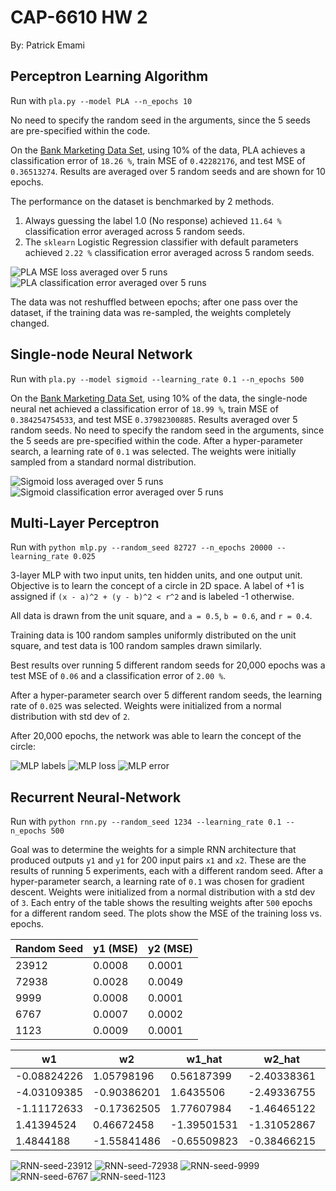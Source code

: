 # CAP-6610 HW 2

By: Patrick Emami

## Perceptron Learning Algorithm

Run with `pla.py --model PLA --n_epochs 10`

No need to specify the random seed in the arguments, since the 5 seeds are pre-specified 
within the code. 

On the [Bank Marketing Data Set](https://archive.ics.uci.edu/ml/datasets/Bank+Marketing), using 10% of the data, PLA achieves a 
classification error of `18.26 %`, train MSE of `0.42282176`, and test MSE of `0.36513274`. Results
are averaged over 5 random seeds and are shown for 10 epochs.  

The performance on the dataset is benchmarked by 2 methods. 

1. Always guessing the label 1.0 (No response) achieved `11.64 %` classification error averaged across 5 random seeds.
2. The `sklearn` Logistic Regression classifier with default parameters achieved `2.22 %` classification error averaged across 5 random seeds.

![PLA MSE loss averaged over 5 runs](img/pla_loss.png)
![PLA classification error averaged over 5 runs](img/pla_class_error.png)

The data was not reshuffled between epochs; after one pass over the dataset, if the training data was re-sampled, the weights
completely changed.

## Single-node Neural Network

Run with `pla.py --model sigmoid --learning_rate 0.1 --n_epochs 500`

On the [Bank Marketing Data Set](https://archive.ics.uci.edu/ml/datasets/Bank+Marketing), using 10% of the data, 
the single-node neural net achieved a classification error of `18.99 %`, train MSE of `0.384254754533`, and test MSE `0.37982300885`.
Results averaged over 5 random seeds. No need to specify the random seed in the arguments, since the 5 seeds are pre-specified 
within the code. After a hyper-parameter search, a learning rate of `0.1` was selected. The weights were initially sampled from a standard normal distribution.

![Sigmoid loss averaged over 5 runs](img/pla_sigmoid_loss_lr_0.1.png)
![Sigmoid classification error averaged over 5 runs](img/pla_sigmoid_class_error_lr_0.1.png)

## Multi-Layer Perceptron

Run with `python mlp.py --random_seed 82727 --n_epochs 20000 --learning_rate 0.025`

3-layer MLP with two input units, ten hidden units, and one output unit.
Objective is to learn the concept of a circle in 2D space. A label of +1
is assigned if `(x - a)^2 + (y - b)^2 < r^2` and is labeled -1 otherwise.

All data is drawn from the unit square, and `a = 0.5`, `b = 0.6`, and `r = 0.4`.

Training data is 100 random samples uniformly distributed on the unit square,
and test data is 100 random samples drawn similarly.

Best results over running 5 different random seeds for 20,000 epochs 
was a test MSE of `0.06` and a classification error of `2.00 %`. 

After a hyper-parameter search over 5 different random seeds, the learning rate of `0.025` was selected.
Weights were initialized from a normal distribution with std dev of `2`.

After 20,000 epochs, the network was able to learn the concept of the circle:

![MLP labels](img/mlp-labels.png)
![MLP loss](img/mlp_loss.png)
![MLP error](img/mlp_class_error.png)

## Recurrent Neural-Network

Run with `python rnn.py --random_seed 1234 --learning_rate 0.1 --n_epochs 500`

Goal was to determine the weights for a simple RNN architecture that produced outputs `y1` and `y1` for 200 input pairs 
`x1` and `x2`. These are the results of running 5 experiments, each with a different random seed. After a hyper-parameter search, a learning rate of 
`0.1` was chosen for gradient descent. Weights were initialized from a normal distribution with a std dev of `3`. Each entry 
of the table shows the resulting weights after `500` epochs for a different random seed. The plots show the MSE of the 
training loss vs. epochs.

| Random Seed | y1 (MSE) | y2 (MSE)
|---|---|---|
| 23912 | 0.0008 | 0.0001 
| 72938 | 0.0028 | 0.0049 
| 9999 |  0.0008 | 0.0001 
| 6767 |  0.0007 | 0.0002 
| 1123 |  0.0009 | 0.0001 

 w1 | w2 | w1_hat | w2_hat | bias1 | bias2
 ---|---|---|---|---|---
 | -0.08824226 |  1.05798196 | 0.56187399 | -2.40338361 | 0.65013105 | -1.24926364
 | -4.03109385 | -0.90386201 | 1.6435506 | -2.49336755 | 1.31868148 | -0.46683088
 | -1.11172633 | -0.17362505 | 1.77607984 | -1.46465122 | 1.00974762 | -0.51267624
 | 1.41394524 | 0.46672458 | -1.39501531 | -1.31052867 | 0.15320471 | -0.83057737
 | 1.4844188 | -1.55841486 | -0.65509823 | -0.38466215 | 0.01454801 | 0.47195181
 
![RNN-seed-23912](img/rnn-seed-23912.png)
![RNN-seed-72938](img/rnn-seed-72938.png)
![RNN-seed-9999](img/rnn-seed-9999.png)
![RNN-seed-6767](img/rnn-seed-6767.png)
![RNN-seed-1123](img/rnn-seed-1123.png)
